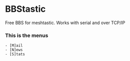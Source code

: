 # BBStastic
Free BBS for meshtastic. Works with serial and over TCP/IP

### This is the menus
```Main menu
- [M]ail
- [N]ews
- [S]tats
```
